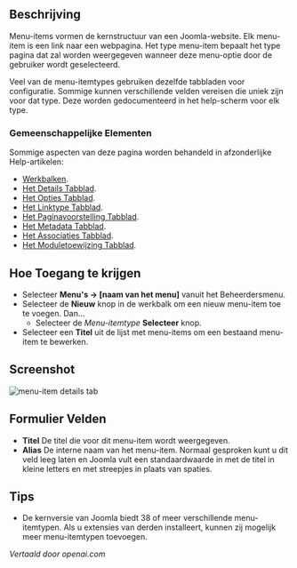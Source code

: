 <!-- Filename: Help4.x:Menu_Item:_New_Item  / Display title: Menu's: Nieuw Item    -->

## Beschrijving

Menu-items vormen de kernstructuur van een Joomla-website. Elk menu-item is
een link naar een webpagina. Het type menu-item bepaalt het type pagina dat
zal worden weergegeven wanneer deze menu-optie door de gebruiker wordt geselecteerd.

Veel van de menu-itemtypes gebruiken dezelfde tabbladen voor configuratie. Sommige kunnen
verschillende velden vereisen die uniek zijn voor dat type. Deze worden gedocumenteerd in
het help-scherm voor elk type.

### Gemeenschappelijke Elementen

Sommige aspecten van deze pagina worden behandeld in afzonderlijke Help-artikelen:

* [Werkbalken](jdocmanual?article=help/common-elements/toolbars).
* [Het Details Tabblad](jdocmanual?article=help/menu-items-common/menu-item-details).
* [Het Opties Tabblad](jdocmanual?article=help/menu-items-common/menu-item-article-options).
* [Het Linktype Tabblad](jdocmanual?article=help/menu-items-common/menu-item-link-type).
* [Het Paginavoorstelling Tabblad](jdocmanual?article=help/menu-items-common/menu-item-page-display).
* [Het Metadata Tabblad](jdocmanual?article=help/menu-items-common/menu-item-metadata).
* [Het Associaties Tabblad](jdocmanual?article=help/common-elements/edit-associations).
* [Het Moduletoewijzing Tabblad](jdocmanual?article=help/menu-items-common/menu-item-module-assignment).

## Hoe Toegang te krijgen

- Selecteer **Menu's → \[naam van het menu\]** vanuit het Beheerdersmenu.
- Selecteer de **Nieuw** knop in de werkbalk om een nieuw menu-item toe te voegen. Dan...
  - Selecteer de *Menu-itemtype* **Selecteer** knop.
- Selecteer een **Titel** uit de lijst met menu-items om een bestaand menu-item te bewerken.

## Screenshot

![menu-item details tab](../../../nl/images/menu-items-common/menu-item-details.png)

## Formulier Velden

- **Titel** De titel die voor dit menu-item wordt weergegeven.
- **Alias** De interne naam van het menu-item. Normaal gesproken kunt u dit veld leeg laten en Joomla vult
  een standaardwaarde in met de titel in kleine letters
  en met streepjes in plaats van spaties.

## Tips

- De kernversie van Joomla biedt 38 of meer verschillende menu-itemtypen.
  Als u extensies van derden installeert, kunnen zij mogelijk meer menu-itemtypen toevoegen.

*Vertaald door openai.com*


